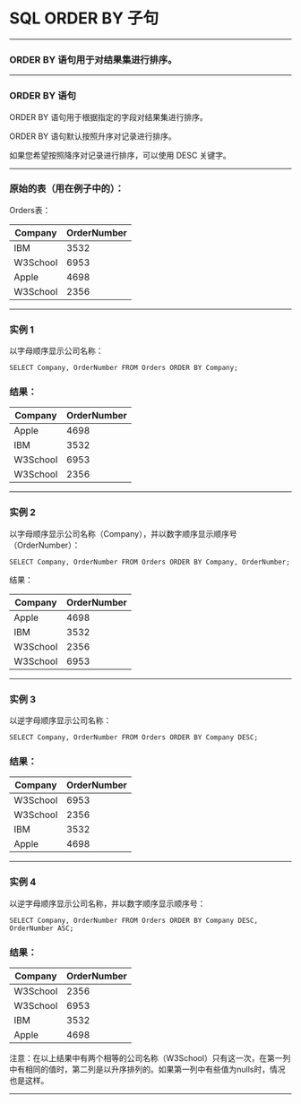 # SQL ORDER BY 子句

---
### ORDER BY 语句用于对结果集进行排序。

---
### ORDER BY 语句

ORDER BY 语句用于根据指定的字段对结果集进行排序。

ORDER BY 语句默认按照升序对记录进行排序。

如果您希望按照降序对记录进行排序，可以使用 DESC 关键字。

---
### 原始的表（用在例子中的）：

Orders表：

Company    | OrderNumber
-----------|------------
IBM        | 3532
W3School   | 6953
Apple      | 4698
W3School   | 2356

---
### 实例 1

以字母顺序显示公司名称：

```
SELECT Company, OrderNumber FROM Orders ORDER BY Company;
```

### 结果：

Company   | OrderNumber 
----------|------------
Apple     | 4698
IBM       | 3532
W3School  | 6953
W3School  | 2356

---
### 实例 2

以字母顺序显示公司名称（Company），并以数字顺序显示顺序号（OrderNumber）：

```
SELECT Company, OrderNumber FROM Orders ORDER BY Company, OrderNumber;
```

结果：

Company   | OrderNumber
----------|------------
Apple     | 4698
IBM       | 3532
W3School  | 2356
W3School  | 6953

---
### 实例 3

以逆字母顺序显示公司名称：

```
SELECT Company, OrderNumber FROM Orders ORDER BY Company DESC;
```

### 结果：

Company   | OrderNumber
----------|------------
W3School  | 6953
W3School  | 2356
IBM       | 3532
Apple     | 4698

---
### 实例 4

以逆字母顺序显示公司名称，并以数字顺序显示顺序号：

```
SELECT Company, OrderNumber FROM Orders ORDER BY Company DESC, OrderNumber ASC;
```

### 结果：

Company   | OrderNumber
----------|------------
W3School  | 2356
W3School  | 6953
IBM       | 3532
Apple     | 4698

注意：在以上结果中有两个相等的公司名称（W3School）只有这一次，在第一列中有相同的值时，第二列是以升序排列的。如果第一列中有些值为nulls时，情况也是这样。

---